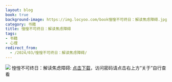 ```yaml
---
layout: blog
book: true
background-image: https://img.locyoo.com/book惶惶不可终日：解读焦虑障碍.jpg
category: 书籍
title: 惶惶不可终日：解读焦虑障碍
tags:
- 书籍
- 心理
redirect_from:
  - /2024/03/惶惶不可终日：解读焦虑障碍/
---
```

![](https://img.locyoo.com/book惶惶不可终日：解读焦虑障碍.jpg)
惶惶不可终日：解读焦虑障碍: <a name = "ref1" href="https://url18.ctfile.com/f/50983618-1268598478-9d5e17?p=3619">点击下载</a>，访问密码请点击右上方“关于”自行查看